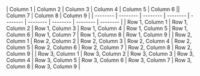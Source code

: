 | Column 1 | Column 2 | Column 3 | Column 4 | Column 5 | Column 6 || Column 7 | Column 8 | Column 9 |
| -------- | -------- | -------- | -------- | -------- | -------- | -------- | -------- | -------- |
| Row 1, Column 1 | Row 1, Column 2 | Row 1, Column 3 | Row 1, Column 4 | Row 1, Column 5 | Row 1, Column 6 | Row 1, Column 7 | Row 1, Column 8 | Row 1, Column 9 |
| Row 2, Column 1 | Row 2, Column 2 | Row 2, Column 3 | Row 2, Column 4 | Row 2, Column 5 | Row 2, Column 6 | Row 2, Column 7 | Row 2, Column 8 | Row 2, Column 9 |
| Row 3, Column 1 | Row 3, Column 2 | Row 3, Column 3 | Row 3, Column 4 | Row 3, Column 5 | Row 3, Column 6 | Row 3, Column 7 | Row 3, Column 8 | Row 3, Column 9 |
